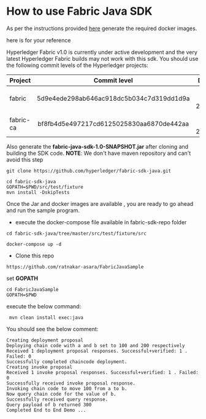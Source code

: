 # How to use  Fabric Java SDK

As per the instructions provided [here](https://github.com/hyperledger/fabric-sdk-java#running-the-end-to-end-tests) generate the required docker images.

here is for your reference

Hyperledger Fabric v1.0 is currently under active development and the very latest Hyperledger Fabric builds may not work with this sdk.
You should use the following commit levels of the Hyperledger projects:

| Project        | Commit level                               | Date        |
|:---------------|:------------------------------------------:|------------:|
| fabric         | 5d9e4ede298ab646ac918dc5b034c7d319dd1d9a   | Jan 30 2017 |
| fabric-ca      | bf8fb4d5e497217cd6125025830aa6870de442aa   | Jan 27 2017 |

Also generate the **fabric-java-sdk-1.0-SNAPSHOT.jar** after cloning and building the SDK code.
**NOTE**: We don't have maven repository and can't avoid this step

```
git clone https://github.com/hyperledger/fabric-sdk-java.git
```
```
cd fabric-sdk-java
GOPATH=$PWD/src/test/fixture
mvn install -DskipTests
```

Once the Jar and docker images are available , you are ready to go ahead and run the sample program.

* execute the docker-compose file available in fabric-sdk-repo folder
```
cd fabric-sdk-java/tree/master/src/test/fixture/src

docker-compose up -d
```

* Clone this repo
```
https://github.com/ratnakar-asara/FabricJavaSample
```

set **GOPATH**
```
cd FabricJavaSample
GOPATH=$PWD
```

execute the below command:
```
 mvn clean install exec:java
```

You should see the below comment:


```
Creating deployment proposal
Deploying chain code with a and b set to 100 and 200 respectively
Received 1 deployment proposal responses. Successful+verified: 1 . Failed: 0
Successfully completed chaincode deployment.
Creating invoke proposal
Received 1 invoke proposal responses. Successful+verified: 1 . Failed: 0
Successfully received invoke proposal response.
Invoking chain code to move 100 from a to b.
Now query chain code for the value of b.
Successfully received query response.
Query payload of b returned 300
Completed End to End Demo ...

```
